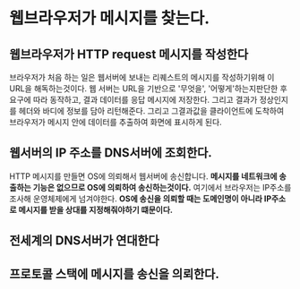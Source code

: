 # 웹브라우저가 메시지를 찾는다.
## 웹브라우저가 HTTP request 메시지를 작성한다
브라우저가 처음 하는 일은 웹서버에 보내는 리퀘스트의 메시지를 작성하기위해 이 URL을 해독하는것이다. 웹 서버는 URL을 기반으로 '무엇을', '어떻게'하는지판단한 후 요구에 따라 동작하고, 결과 데이터를 응답 메시지에 저장한다. 그리고 결과가 정상인지를 헤더와 바디에 정보를 담아 리턴해준다. 그리고 그결과값을 클라이언트에 도착하여 브라우저가 메시지 안에 데이터를 추출하여 화면에 표시하게 된다. 
## 웹서버의 IP 주소를 DNS서버에 조회한다.
HTTP 메시지를 만들면 OS에 의뢰해서 웹서버에 송신합니다. **메시지를 네트워크에 송출하는 기능은 없으므로 OS에 의뢰하여 송신하는것이다.** 여기에서 브라우저는 IP주소를 조사해 운영체제에게 넘겨야한다. **OS에 송신을 의뢰할 때는 도메인명이 아니라 IP주소로 메시지를 받을 상대를 지정해줘야하기 떄문이다.**
## 전세계의 DNS서버가 연대한다
## 프로토콜 스택에 메시지를 송신을 의뢰한다.



